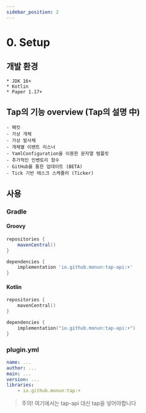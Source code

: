 ```yaml
---
sidebar_position: 2
---
```


# 0. Setup

## 개발 환경
    * JDK 16+
    * Kotlin
    * Paper 1.17+

## Tap의 기능 overview (Tap의 설명 中)
    - 패킷
    - 가상 개체
    - 가상 발사체
    - 개체별 이벤트 리스너
    - YamlConfiguration을 이용한 문자열 템플릿
    - 추가적인 인벤토리 함수
    - GitHub를 통한 업데이트 (BETA)
    - Tick 기반 태스크 스케쥴러 (Ticker)

## 사용
### Gradle
#### Groovy
```groovy
repositories {
    mavenCentral()
}

dependencies {
    implementation 'io.github.monun:tap-api:+'
}
```

#### Kotlin
```kotlin
repositories {
    mavenCentral()
}

dependencies {
    implementation("io.github.monun:tap-api:+")
}
```

### plugin.yml
```yaml
name: ...
author: ...
main: ...
version: ...
libraries:
    - io.github.monun:tap:+
```
> 주의! 여기에서는 tap-api 대신 tap을 넣어야합니다

<!--
val heptagram = retrieveUser("Heptagram")
println(heptagram.fans.map { it.blackCowness }.sum())

-------------------------------------------------------
| C͟O͟N͟S͟O͟L͟E͟ | TERMINAL | PROBLEMS |
Exception in thread "main" java.lang.ArithmeticException: integer overflow
-->

